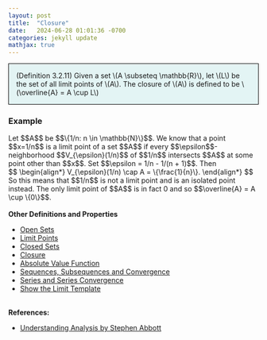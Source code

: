 ```yaml
---
layout: post
title:  "Closure"
date:   2024-06-28 01:01:36 -0700
categories: jekyll update
mathjax: true
---
```

<div style="background-color: #E3F4F4; padding: 15px 15px 15px 15px; border:1px solid black;">
  (Definition 3.2.11) Given a set \(A \subseteq \mathbb{R}\), let \(L\) be the set of all limit points of \(A\). The closure of \(A\) is defined to be \(\overline{A} = A \cup L\)
</div>
<!------------------------------------------------------------------------------------>
<h3>Example</h3>
Let $$A$$ be $$\{1/n: n \in \mathbb{N}\}$$. We know that a point $$x=1/n$$ is a limit point of a set $$A$$ if every $$\epsilon$$-neighborhood $$V_{\epsilon}(1/n)$$ of $$1/n$$ intersects $$A$$ at some point other than $$x$$. Set $$\epsilon = 1/n - 1/(n + 1)$$. Then
<div>
$$
\begin{align*}
V_{\epsilon}(1/n) \cap A = \{\frac{1}{n}\}.
\end{align*}
$$
</div> 
So this means that $$1/n$$ is not a limit point and is an isolated point instead. The only limit point of $$A$$ is in fact 0 and so $$\overline{A} = A \cup \{0\}$$.
<br>
<br>
<!------------------------------------------------------------------------------------>
<b>Other Definitions and Properties</b>
<ul>
<li><a href="https://strncat.github.io/jekyll/update/2024/06/22/analysis-sets-open.html">Open Sets</a></li>
<li><a href="https://strncat.github.io/jekyll/update/2024/06/24/analysis-sets-limit-points.html">Limit Points</a></li>
<li><a href="https://strncat.github.io/jekyll/update/2024/06/25/analysis-sets-closed.html">Closed Sets</a></li>
<li><a href="https://strncat.github.io/jekyll/update/2024/06/28/analysis-sets-closure.html">Closure</a></li>
<li><a href="https://strncat.github.io/jekyll/update/2024/05/26/analysis-absolute-value-properties.html">Absolute Value Function</a></li>
<li><a href="https://strncat.github.io/jekyll/update/2024/05/21/analysis-seq-definitions.html">Sequences, Subsequences and Convergence</a></li>
<li><a href="https://strncat.github.io/jekyll/update/2024/06/10/analysis-series-definitions.html">Series and Series Convergence</a></li>
<li><a href="https://strncat.github.io/jekyll/update/2024/05/12/analysis-seq-limit-template.html">Show the Limit Template</a></li>
</ul>
<br>
<!------------------------------------------------------------------------------------>
<b>References:</b>
<ul>
<li><a href="https://www.amazon.com/Understanding-Analysis-Undergraduate-Texts-Mathematics/dp/1493927116">Understanding Analysis by Stephen Abbott</a></li>
</ul>